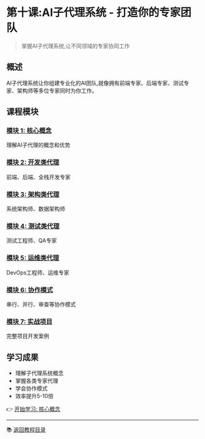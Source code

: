 # 第十课:AI子代理系统 - 打造你的专家团队

> 掌握AI子代理系统,让不同领域的专家协同工作

## 概述

AI子代理系统让你组建专业化的AI团队,就像拥有前端专家、后端专家、测试专家、架构师等多位专家同时为你工作。

## 课程模块

### [模块 1: 核心概念](./10-AI子代理系统/01-核心概念.md)
理解AI子代理的概念和优势

### [模块 2: 开发类代理](./10-AI子代理系统/02-开发类代理.md)
前端、后端、全栈开发专家

### [模块 3: 架构类代理](./10-AI子代理系统/03-架构类代理.md)
系统架构师、数据架构师

### [模块 4: 测试类代理](./10-AI子代理系统/04-测试类代理.md)
测试工程师、QA专家

### [模块 5: 运维类代理](./10-AI子代理系统/05-运维类代理.md)
DevOps工程师、运维专家

### [模块 6: 协作模式](./10-AI子代理系统/06-协作模式.md)
串行、并行、审查等协作模式

### [模块 7: 实战项目](./10-AI子代理系统/07-实战项目.md)
完整项目开发案例

## 学习成果

- 理解子代理系统概念
- 掌握各类专家代理
- 学会协作模式
- 效率提升5-10倍

👉 [开始学习: 核心概念](./10-AI子代理系统/01-核心概念.md)

---

📚 [返回教程目录](../README.md)

